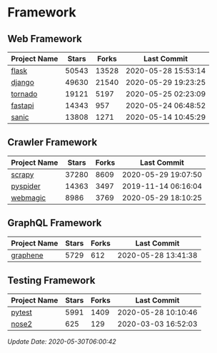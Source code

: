 # Framework

## Web Framework

| Project Name | Stars | Forks | Last Commit |
| ------------ | ----- | ----- | ----------- |
| [flask](https://github.com/pallets/flask) | 50543 | 13528 | 2020-05-28 15:53:14 |
| [django](https://github.com/django/django) | 49630 | 21540 | 2020-05-29 19:23:25 |
| [tornado](https://github.com/tornadoweb/tornado) | 19121 | 5197 | 2020-05-25 02:23:09 |
| [fastapi](https://github.com/tiangolo/fastapi) | 14343 | 957 | 2020-05-24 06:48:52 |
| [sanic](https://github.com/huge-success/sanic) | 13808 | 1271 | 2020-05-14 10:45:29 |

## Crawler Framework

| Project Name | Stars | Forks | Last Commit |
| ------------ | ----- | ----- | ----------- |
| [scrapy](https://github.com/scrapy/scrapy) | 37280 | 8609 | 2020-05-29 19:07:50 |
| [pyspider](https://github.com/binux/pyspider) | 14363 | 3497 | 2019-11-14 06:16:04 |
| [webmagic](https://github.com/code4craft/webmagic) | 8986 | 3769 | 2020-05-29 18:10:25 |

## GraphQL Framework

| Project Name | Stars | Forks | Last Commit |
| ------------ | ----- | ----- | ----------- |
| [graphene](https://github.com/graphql-python/graphene) | 5729 | 612 | 2020-05-28 13:41:38 |

## Testing Framework

| Project Name | Stars | Forks | Last Commit |
| ------------ | ----- | ----- | ----------- |
| [pytest](https://github.com/pytest-dev/pytest) | 5991 | 1409 | 2020-05-28 10:10:46 |
| [nose2](https://github.com/nose-devs/nose2) | 625 | 129 | 2020-03-03 16:52:03 |

*Update Date: 2020-05-30T06:00:42*